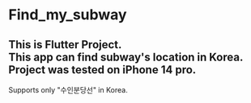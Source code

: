 # Find_my_subway

This is Flutter Project.  
This app can find subway's location in Korea.  
Project was tested on iPhone 14 pro.  
---
Supports only "수인분당선" in Korea.